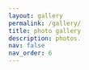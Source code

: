 ```yaml
---
layout: gallery
permalink: /gallery/
title: photo gallery
description: photos.
nav: false
nav_order: 6
---
```

